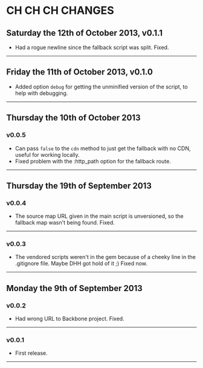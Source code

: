 # CH CH CH CHANGES #


## Saturday the 12th of October 2013, v0.1.1 ##

* Had a rogue newline since the fallback script was split. Fixed.

----


## Friday the 11th of October 2013, v0.1.0 ##

* Added option `debug` for getting the unminified version of the script, to help with debugging.

----


## Thursday the 10th of October 2013 ##

### v0.0.5 ###

* Can pass `false` to the `cdn` method to just get the fallback with no CDN, useful for working locally.
* Fixed problem with the :http_path option for the fallback route.

----


## Thursday the 19th of September 2013 ##

### v0.0.4 ###

* The source map URL given in the main script is unversioned, so the fallback map wasn't being found. Fixed.

----


### v0.0.3 ###

* The vendored scripts weren't in the gem because of a cheeky line in the .gitignore file. Maybe DHH got hold of it ;) Fixed now.

----


## Monday the 9th of September 2013 ##

### v0.0.2 ###

* Had wrong URL to Backbone project. Fixed.

----

### v0.0.1 ###

* First release.

----
